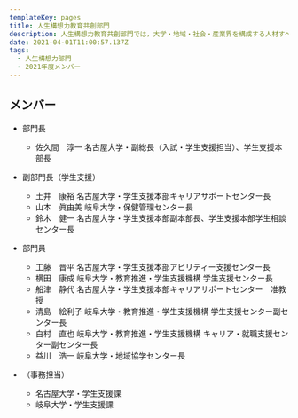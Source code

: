 ```yaml
---
templateKey: pages
title: ⼈⽣構想⼒教育共創部⾨
description: ⼈⽣構想⼒教育共創部⾨では，大学・地域・社会・産業界を構成する人材すべての生涯ウェルビーイングを育てる新たな教育の実施を担います．
date: 2021-04-01T11:00:57.137Z
tags:
  - ⼈⽣構想⼒部⾨
  - 2021年度メンバー
---
```


## メンバー

- 部門長
  - 佐久間　淳一	名古屋大学・副総長（入試・学生支援担当）、学生支援本部長
- 副部門長（学生支援）
  - 土井　康裕	名古屋大学・学生支援本部キャリアサポートセンター長
  - 山本　眞由美	岐阜大学・保健管理センター長
  - 鈴木　健一	名古屋大学・学生支援本部副本部長、学生支援本部学生相談センター長
- 部門員
  - 工藤　晋平	名古屋大学・学生支援本部アビリティー支援センター長
  - 横田　康成	岐阜大学・教育推進・学生支援機構 学生支援センター長
  - 船津　静代	名古屋大学・学生支援本部キャリアサポートセンター　准教授
  - 清島　絵利子	岐阜大学・教育推進・学生支援機構 学生支援センター副センター長
  - 白村　直也	岐阜大学・教育推進・学生支援機構 キャリア・就職支援センター副センター長
  - 益川　浩一	岐阜大学・地域協学センター長
- （事務担当）
  - 名古屋大学・学生支援課
  - 岐阜大学・学生支援課

